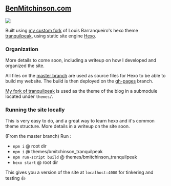 ## [BenMitchinson.com](https://benmitchinson.com)

![](https://i.imgur.com/9Ac5NYS.png)

Built using [my custom fork](https://github.com/bmitchinson/hexo-theme-tranquilpeak) of Louis Barranqueiro's hexo theme [tranquilpeak](https://github.com/LouisBarranqueiro/hexo-theme-tranquilpeak), using static site engine [Hexo](https://hexo.io).

### Organization
More details to come soon, including a writeup on how I developed and organized the site. 

All files on the [master branch](https://github.com/bmitchinson/BenMitchinson.com) are used as source files for Hexo to be able to build my website. The build is then deployed on the [gh-pages](https://github.com/bmitchinson/BenMitchinson.com/tree/gh-pages) branch.

[My fork of tranquilpeak]() is used as the theme of the blog in a submodule located under `themes/`.

### Running the site locally
This is very easy to do, and a great way to learn hexo and it's common theme structure. More details in a writeup on the site soon.

(From the master branch) Run :
* `npm i` @ root dir
* `npm i` @ themes/bmitchinson_tranquilpeak
* `npm run-script build` @ themes/bmitchinson_tranquilpeak
* `hexo start` @ root dir

This gives you a version of the site at `localhost:4000` for tinkering and testing 👍
